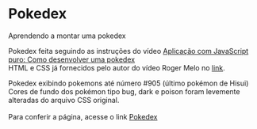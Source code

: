 # Pokedex
Aprendendo a montar uma pokedex

Pokedex feita seguindo as instruções do vídeo [Aplicação com JavaScript puro: Como desenvolver uma pokedex](https://www.youtube.com/watch?v=Uptu3NrBFBM&t) <br />
HTML e CSS já fornecidos pelo autor do vídeo Roger Melo no [link](https://github.com/Roger-Melo/pokedex).

Pokedex exibindo pokemons até número #905 (último pokémon de Hisui) <br />
Cores de fundo dos pokémon tipo bug, dark e poison foram levemente alteradas do arquivo CSS original. <br />
<br />
Para conferir a página, acesse o link [Pokedex](https://alexandrespin.github.io/Pokedex/)


